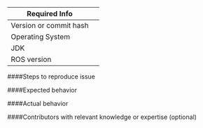 | Required Info | |
|---|---|
|Version or commit hash| |
|Operating System| |
|JDK| |
|ROS version| |

####Steps to reproduce issue
<!-- Detailed instructions on how to reliably reproduce this issue -->

####Expected behavior
<!-- Action or result expected from performing the steps above -->

####Actual behavior
<!-- Action or result observed after performing the steps above -->

####Contributors with relevant knowledge or expertise (optional)
<!-- @-mention individuals with knowledge in this problem domain -->
